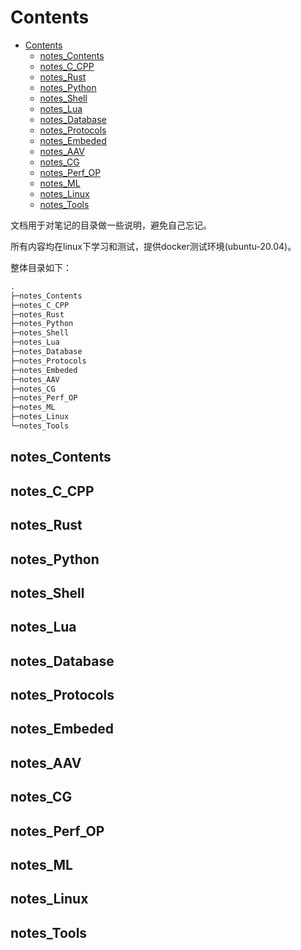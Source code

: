 
# Contents

- [Contents](#contents)
  - [notes\_Contents](#notes_contents)
  - [notes\_C\_CPP](#notes_c_cpp)
  - [notes\_Rust](#notes_rust)
  - [notes\_Python](#notes_python)
  - [notes\_Shell](#notes_shell)
  - [notes\_Lua](#notes_lua)
  - [notes\_Database](#notes_database)
  - [notes\_Protocols](#notes_protocols)
  - [notes\_Embeded](#notes_embeded)
  - [notes\_AAV](#notes_aav)
  - [notes\_CG](#notes_cg)
  - [notes\_Perf\_OP](#notes_perf_op)
  - [notes\_ML](#notes_ml)
  - [notes\_Linux](#notes_linux)
  - [notes\_Tools](#notes_tools)

文档用于对笔记的目录做一些说明，避免自己忘记。

所有内容均在linux下学习和测试，提供docker测试环境(ubuntu-20.04)。

整体目录如下：

```txt
.
├─notes_Contents
├─notes_C_CPP
├─notes_Rust
├─notes_Python
├─notes_Shell
├─notes_Lua
├─notes_Database
├─notes_Protocols
├─notes_Embeded
├─notes_AAV
├─notes_CG
├─notes_Perf_OP
├─notes_ML
├─notes_Linux
└─notes_Tools
```

## notes_Contents

## notes_C_CPP

## notes_Rust

## notes_Python

## notes_Shell

## notes_Lua

## notes_Database

## notes_Protocols

## notes_Embeded

## notes_AAV

## notes_CG

## notes_Perf_OP

## notes_ML

## notes_Linux

## notes_Tools
